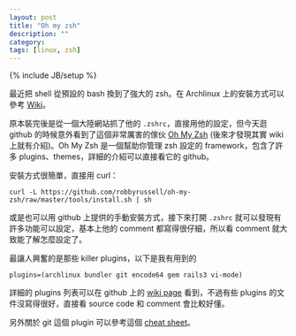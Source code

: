 ```yaml
---
layout: post
title: "Oh my zsh"
description: ""
category: 
tags: [linux, zsh]
---
```

{% include JB/setup %}

最近把 shell 從預設的 bash 換到了強大的 zsh。在 Archlinux 上的安裝方式可以參考 [Wiki](https://wiki.archlinux.org/index.php/Zsh)。

原本裝完後是從一個大陸網站抓了他的 `.zshrc`，直接用他的設定，但今天逛 github 的時候意外看到了這個非常厲害的傢伙 [Oh My Zsh](https://github.com/robbyrussell/oh-my-zsh) (後來才發現其實 wiki 上就有介紹)。Oh My Zsh 是一個幫助你管理 zsh 設定的 framework，包含了許多 plugins、themes，詳細的介紹可以直接看它的 github。

安裝方式很簡單，直接用 curl：

    curl -L https://github.com/robbyrussell/oh-my-zsh/raw/master/tools/install.sh | sh

或是也可以用 github 上提供的手動安裝方式，接下來打開 `.zshrc` 就可以發現有許多功能可以設定，基本上他的 comment 都寫得很仔細，所以看 comment 就大致能了解怎麼設定了。

最讓人興奮的是那些 killer plugins，以下是我有用到的

    plugins=(archlinux bundler git encode64 gem rails3 vi-mode)

詳細的 plugins 列表可以在 github 上的 [wiki page](https://github.com/robbyrussell/oh-my-zsh/wiki/PluginS) 看到，不過有些 plugins 的文件沒寫得很好，直接看 source code 和 comment 會比較好懂。

另外關於 git 這個 plugin 可以參考這個 [cheat sheet](http://jasonm23.github.com/oh-my-git-aliases.html)。
